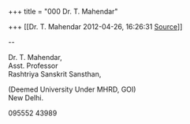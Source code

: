 +++
title = "000 Dr. T. Mahendar"

+++
[[Dr. T. Mahendar	2012-04-26, 16:26:31 [Source](https://groups.google.com/g/bvparishat/c/w8F3-G3EJ9o)]]



  

  

--  

Dr. T. Mahendar,  
    Asst. Professor  
Rashtriya Sanskrit Sansthan,

(Deemed University Under MHRD, GOI)  
New Delhi.

095552 43989

  

